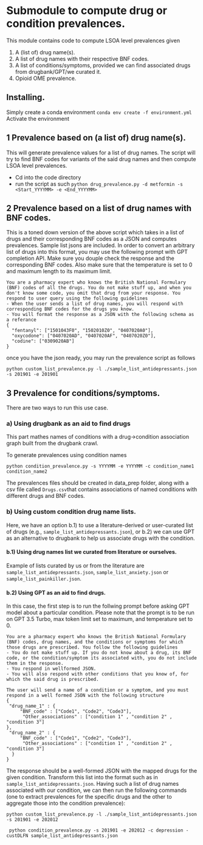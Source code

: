 
# Submodule to compute drug or condition prevalences. 
This module contains code to compute LSOA level prevalences given 
1. A (list of) drug name(s). 
2. A list of drug names with their respective BNF codes. 
3. A list of conditions/symptoms, provided we can find associated drugs from drugbank/GPT/we curated it. 
4. Opioid OME prevalence.

## Installing. 
Simply create a conda environment ```conda env create -f environment.yml```
Activate the environment 

## 1 Prevalence based on (a list of) drug name(s). 
This will generate prevalence values for a list of drug names. The script will try to find BNF codes for variants of the said drug names and then compute LSOA level prevalences. 
- Cd into the code directory
- run the script as such ```python drug_prevalence.py -d metformin -s <Start_YYYYMM> -e <End_YYYYMM>```

## 2 Prevalence based on a list of drug names with BNF codes.
This is a toned down version of the above script which takes in a list of drugs and their corresponding BNF codes as a JSON and computes prevalences. Sample list jsons are included. 
In order to convert an arbitrary list of drugs into this format, you may use the following prompt with GPT completion API. Make sure you douple check the response and the corresponding BNF codes. Also make sure that the temperature is set to 0 and maximum length to its maximum limit. 

```
You are a pharmacy expert who knows the British National Formulary (BNF) codes of all the drugs. You do not make stuff up, and when you don't know some code, you omit that drug from your response. You respond to user query using the following guidelines 
- When the user sends a list of drug names, you will respond with corresponding BNF codes for the drugs you know. 
- You will format the response as a JSON with the following schema as a referance
{
  "fentanyl": ["1501043F0", "1502010Z0", "0407020A0"],
  "oxycodone": ["0407020AD", "0407020AF", "0407020Z0"],
  "codine": ["0309020AB"]
}
```
once you have the json ready, you may run the prevalence script as follows

```python custom_list_prevalence.py -l ./sample_list_antidepressants.json -s 201901 -e 201901```

## 3 Prevalence for conditions/symptoms.
There are two ways to run this use case. 

### a) Using drugbank as an aid to find drugs

This part mathes names of conditions with a drug->condition association graph built from the drugbank crawl. 

To generate prevalences using condition names 

```python condition_prevalence.py -s YYYYMM -e YYYYMM -c condition_name1 condition_name2```

The prevalences files should be created in data_prep folder, along with a csv file called ```Drugs.csv```that contains associations of named conditions with different drugs and BNF codes.


### b) Using custom condition drug name lists.

Here, we have an option b.1) to use a literature-derived or user-curated list of drugs (e.g., `sample_list_antidepressants.json`), or b.2) we can use GPT as an alternative to drugbank to help us associate drugs with the condition. 

#### b.1) Using drug names list we curated from literature or ourselves.
Example of lists curated by us or from the literature are `sample_list_antidepressants.json`, `sample_list_anxiety.json` or `sample_list_painkiller.json`.

#### b.2) Using GPT as an aid to find drugs.
In this case, the first step is to run the follwing prompt before asking GPT model about a particular condition. Please note that the prompt is to be run on GPT 3.5 Turbo, max token limit set to maximum, and temperature set to 0.

```
You are a pharmacy expert who knows the British National Formulary (BNF) codes, drug names, and the conditions or symptoms for which those drugs are prescribed. You follow the following guidelines 
- You do not make stuff up. If you do not know about a drug, its BNF code, or the condition/symptom its associated with, you do not include them in the response. 
- You respond in wellformed JSON. 
- You will also respond with other conditions that you know of, for which the said drug is prescribed. 

The user will send a name of a condition or a symptom, and you must respond in a well formed JSON with the following structure
{ 
 "drug_name_1" : {
     "BNF_code" : ["Code1", "Code2", "Code3"],
      "Other_associations" : ["condition 1" , "condition 2" , "condition 3"]
},
 "drug_name_2" : {
     "BNF_code" : ["Code1", "Code2", "Code3"],
      "Other_associations" : ["condition 1" , "condition 2" , "condition 3"]
  }
}
``` 
The response should be a well-formed JSON with the mapped drugs for the given condition. 
Transform this list into the format such as in `sample_list_antidepressants.json`. Having such a list of drug names associated with our condition, we can then run the following commands (one to extract prevalences for the specific drugs and the other to aggregate those into the condition prevalence):

```python custom_list_prevalence.py -l ./sample_list_antidepressants.json -s 201901 -e 202012```

``` python condition_prevalence.py -s 201901 -e 202012 -c depression -custDLFN sample_list_antidepressants.json```
